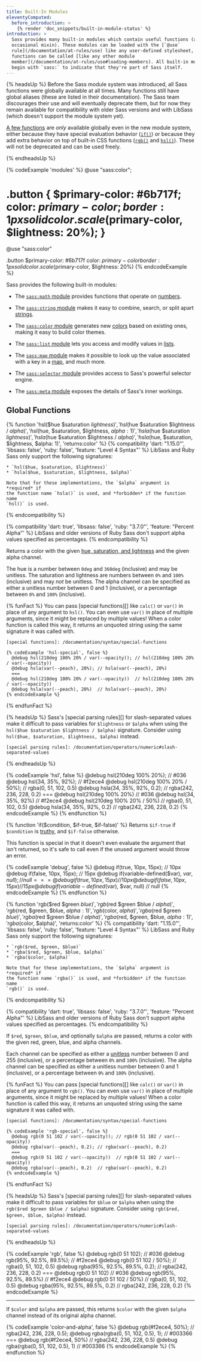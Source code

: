 ```yaml
---
title: Built-In Modules
eleventyComputed:
  before_introduction: >
    {% render 'doc_snippets/built-in-module-status' %}
introduction: >
  Sass provides many built-in modules which contain useful functions (and the
  occasional mixin). These modules can be loaded with the [`@use`
  rule](/documentation/at-rules/use) like any user-defined stylesheet, and their
  functions can be called [like any other module
  member](/documentation/at-rules/use#loading-members). All built-in module URLs
  begin with `sass:` to indicate that they're part of Sass itself.
---
```


{% headsUp %}
  Before the Sass module system was introduced, all Sass functions were globally
  available at all times. Many functions still have global aliases (these are
  listed in their documentation). The Sass team discourages their use and will
  eventually deprecate them, but for now they remain available for compatibility
  with older Sass versions and with LibSass (which doesn't support the module
  system yet).

  [A few functions][] are *only* available globally even in the new module
  system, either because they have special evaluation behavior ([`if()`][]) or
  because they add extra behavior on top of built-in CSS functions ([`rgb()`][]
  and [`hsl()`][]). These will not be deprecated and can be used freely.

  [a few functions]: #global-functions
  [`if()`]: #if
  [`rgb()`]: #rgb
  [`hsl()`]: #hsl
{% endheadsUp %}

{% codeExample 'modules' %}
  @use "sass:color";

  .button {
    $primary-color: #6b717f;
    color: $primary-color;
    border: 1px solid color.scale($primary-color, $lightness: 20%);
  }
  ===
  @use "sass:color"

  .button
    $primary-color: #6b717f
    color: $primary-color
    border: 1px solid color.scale($primary-color, $lightness: 20%)
{% endcodeExample %}

Sass provides the following built-in modules:

* The [`sass:math` module][] provides functions that operate on [numbers][].

* The [`sass:string` module][] makes it easy to combine, search, or split apart
  [strings][].

* The [`sass:color` module][] generates new [colors][] based on existing ones,
  making it easy to build color themes.

* The [`sass:list` module][] lets you access and modify values in [lists][].

* The [`sass:map` module][] makes it possible to look up the value associated
  with a key in a [map][], and much more.

* The [`sass:selector` module][] provides access to Sass's powerful selector
  engine.

* The [`sass:meta` module][] exposes the details of Sass's inner workings.

[`sass:math` module]: /documentation/modules/math
[numbers]: /documentation/values/numbers
[`sass:string` module]: /documentation/modules/string
[strings]: /documentation/values/strings
[`sass:color` module]: /documentation/modules/color
[colors]: /documentation/values/colors
[`sass:list` module]: /documentation/modules/list
[lists]: /documentation/values/lists
[`sass:map` module]: /documentation/modules/map
[map]: /documentation/values/maps
[`sass:selector` module]: /documentation/modules/selector
[`sass:meta` module]: /documentation/modules/meta

## Global Functions

{% function 'hsl($hue $saturation $lightness)', 'hsl($hue $saturation $lightness / $alpha)', 'hsl($hue, $saturation, $lightness, $alpha: 1)', 'hsla($hue $saturation $lightness)', 'hsla($hue $saturation $lightness / $alpha)', 'hsla($hue, $saturation, $lightness, $alpha: 1)', 'returns:color' %}
  {% compatibility 'dart: "1.15.0"', 'libsass: false', 'ruby: false', 'feature: "Level 4 Syntax"' %}
    LibSass and Ruby Sass only support the following signatures:

    * `hsl($hue, $saturation, $lightness)`
    * `hsla($hue, $saturation, $lightness, $alpha)`

    Note that for these implementations, the `$alpha` argument is *required* if
    the function name `hsla()` is used, and *forbidden* if the function name
    `hsl()` is used.
  {% endcompatibility %}

  {% compatibility 'dart: true', 'libsass: false', 'ruby: "3.7.0"', 'feature: "Percent Alpha"' %}
    LibSass and older versions of Ruby Sass don't support alpha values specified
    as percentages.
  {% endcompatibility %}

  Returns a color with the given [hue, saturation, and lightness][] and the
  given alpha channel.

  [hue, saturation, and lightness]: https://en.wikipedia.org/wiki/HSL_and_HSV

  The hue is a number between `0deg` and `360deg` (inclusive) and may be
  unitless. The saturation and lightness are numbers between `0%` and `100%`
  (inclusive) and may *not* be unitless. The alpha channel can be specified as
  either a unitless number between 0 and 1 (inclusive), or a percentage between
  `0%` and `100%` (inclusive).

  {% funFact %}
    You can pass [special functions][] like `calc()` or `var()` in place of any
    argument to `hsl()`. You can even use `var()` in place of multiple
    arguments, since it might be replaced by multiple values! When a color
    function is called this way, it returns an unquoted string using the same
    signature it was called with.

    [special functions]: /documentation/syntax/special-functions

    {% codeExample 'hsl-special', false %}
      @debug hsl(210deg 100% 20% / var(--opacity)); // hsl(210deg 100% 20% / var(--opacity))
      @debug hsla(var(--peach), 20%); // hsla(var(--peach), 20%)
      ===
      @debug hsl(210deg 100% 20% / var(--opacity))  // hsl(210deg 100% 20% / var(--opacity))
      @debug hsla(var(--peach), 20%)  // hsla(var(--peach), 20%)
    {% endcodeExample %}
  {% endfunFact %}

  {% headsUp %}
    Sass's [special parsing rules][] for slash-separated values make it
    difficult to pass variables for `$lightness` or `$alpha` when using the
    `hsl($hue $saturation $lightness / $alpha)` signature. Consider using
    `hsl($hue, $saturation, $lightness, $alpha)` instead.

    [special parsing rules]: /documentation/operators/numeric#slash-separated-values
  {% endheadsUp %}

  {% codeExample 'hsl', false %}
    @debug hsl(210deg 100% 20%); // #036
    @debug hsl(34, 35%, 92%); // #f2ece4
    @debug hsl(210deg 100% 20% / 50%); // rgba(0, 51, 102, 0.5)
    @debug hsla(34, 35%, 92%, 0.2); // rgba(242, 236, 228, 0.2)
    ===
    @debug hsl(210deg 100% 20%) // #036
    @debug hsl(34, 35%, 92%) // #f2ece4
    @debug hsl(210deg 100% 20% / 50%)  // rgba(0, 51, 102, 0.5)
    @debug hsla(34, 35%, 92%, 0.2)  // rgba(242, 236, 228, 0.2)
  {% endcodeExample %}
{% endfunction %}

{% function 'if($condition, $if-true, $if-false)' %}
  Returns `$if-true` if `$condition` is [truthy][], and `$if-false` otherwise.

  This function is special in that it doesn't even evaluate the argument that
  isn't returned, so it's safe to call even if the unused argument would throw
  an error.

  [truthy]: /documentation/at-rules/control/if#truthiness-and-falsiness

  {% codeExample 'debug', false %}
    @debug if(true, 10px, 15px); // 10px
    @debug if(false, 10px, 15px); // 15px
    @debug if(variable-defined($var), $var, null); // null
    ===
    @debug if(true, 10px, 15px)  // 10px
    @debug if(false, 10px, 15px)  // 15px
    @debug if(variable-defined($var), $var, null)  // null
  {% endcodeExample %}
{% endfunction %}

{% function 'rgb($red $green $blue)', 'rgb($red $green $blue / $alpha)', 'rgb($red, $green, $blue, $alpha: 1)', 'rgb($color, $alpha)', 'rgba($red $green $blue)', 'rgba($red $green $blue / $alpha)', 'rgba($red, $green, $blue, $alpha: 1)', 'rgba($color, $alpha)', 'returns:color' %}
  {% compatibility 'dart: "1.15.0"', 'libsass: false', 'ruby: false', 'feature: "Level 4 Syntax"' %}
    LibSass and Ruby Sass only support the following signatures:

    * `rgb($red, $green, $blue)`
    * `rgba($red, $green, $blue, $alpha)`
    * `rgba($color, $alpha)`

    Note that for these implementations, the `$alpha` argument is *required* if
    the function name `rgba()` is used, and *forbidden* if the function name
    `rgb()` is used.
  {% endcompatibility %}

  {% compatibility 'dart: true', 'libsass: false', 'ruby: "3.7.0"', 'feature: "Percent Alpha"' %}
    LibSass and older versions of Ruby Sass don't support alpha values specified
    as percentages.
  {% endcompatibility %}

  If `$red`, `$green`, `$blue`, and optionally `$alpha` are passed, returns a
  color with the given red, green, blue, and alpha channels.

  Each channel can be specified as either a [unitless][] number between 0 and
  255 (inclusive), or a percentage between `0%` and `100%` (inclusive). The
  alpha channel can be specified as either a unitless number between 0 and 1
  (inclusive), or a percentage between `0%` and `100%` (inclusive).

  [unitless]: /documentation/values/numbers#units

  {% funFact %}
    You can pass [special functions][] like `calc()` or `var()` in place of any
    argument to `rgb()`. You can even use `var()` in place of multiple
    arguments, since it might be replaced by multiple values! When a color
    function is called this way, it returns an unquoted string using the same
    signature it was called with.

    [special functions]: /documentation/syntax/special-functions

    {% codeExample 'rgb-special', false %}
      @debug rgb(0 51 102 / var(--opacity)); // rgb(0 51 102 / var(--opacity))
      @debug rgba(var(--peach), 0.2); // rgba(var(--peach), 0.2)
      ===
      @debug rgb(0 51 102 / var(--opacity))  // rgb(0 51 102 / var(--opacity))
      @debug rgba(var(--peach), 0.2)  // rgba(var(--peach), 0.2)
    {% endcodeExample %}
  {% endfunFact %}

  {% headsUp %}
    Sass's [special parsing rules][] for slash-separated values make it
    difficult to pass variables for `$blue` or `$alpha` when using the
    `rgb($red $green $blue / $alpha)` signature. Consider using
    `rgb($red, $green, $blue, $alpha)` instead.

    [special parsing rules]: /documentation/operators/numeric#slash-separated-values
  {% endheadsUp %}

  {% codeExample 'rgb', false %}
    @debug rgb(0 51 102); // #036
    @debug rgb(95%, 92.5%, 89.5%); // #f2ece4
    @debug rgb(0 51 102 / 50%); // rgba(0, 51, 102, 0.5)
    @debug rgba(95%, 92.5%, 89.5%, 0.2); // rgba(242, 236, 228, 0.2)
    ===
    @debug rgb(0 51 102)  // #036
    @debug rgb(95%, 92.5%, 89.5%)  // #f2ece4
    @debug rgb(0 51 102 / 50%)  // rgba(0, 51, 102, 0.5)
    @debug rgba(95%, 92.5%, 89.5%, 0.2)  // rgba(242, 236, 228, 0.2)
  {% endcodeExample %}

  ---

  If `$color` and `$alpha` are passed, this returns `$color` with the given
  `$alpha` channel instead of its original alpha channel.

  {% codeExample 'color-and-alpha', false %}
    @debug rgb(#f2ece4, 50%); // rgba(242, 236, 228, 0.5);
    @debug rgba(rgba(0, 51, 102, 0.5), 1); // #003366
    ===
    @debug rgb(#f2ece4, 50%)  // rgba(242, 236, 228, 0.5)
    @debug rgba(rgba(0, 51, 102, 0.5), 1)  // #003366
  {% endcodeExample %}
{% endfunction %}
